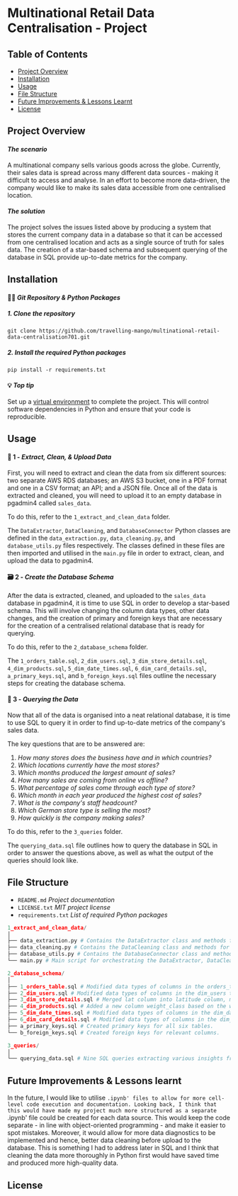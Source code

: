 # Multinational Retail Data Centralisation - Project

## Table of Contents
- [Project Overview](#project-overview)
- [Installation](#installation)
- [Usage](#usage)
- [File Structure](#file-structure)
- [Future Improvements & Lessons Learnt](#future-improvements--lessons-learnt)
- [License](#license)

## Project Overview
#### *The scenario*

A multinational company sells various goods across the globe. Currently, their sales data is spread across many different data sources - making it difficult to access and analyse. In an effort to become more data-driven, the company would like to make its sales data accessible from one centralised location.


#### *The solution*

The project solves the issues listed above by producing a system that stores the current company data in a database so that it can be accessed from one centralised location and acts as a single source of truth for sales data. The creation of a star-based schema and subsequent querying of the database in SQL provide up-to-date metrics for the company.

## Installation
#### :woman_technologist: *Git Repository & Python Packages*

##### 1. Clone the repository

   ```
   git clone https://github.com/travelling-mango/multinational-retail-data-centralisation701.git
   ```
##### 2. Install the required Python packages

   ```
   pip install -r requirements.txt
   ```

#### :bulb: *Top tip*

Set up a [virtual environment](https://docs.python.org/3/library/venv.html) to complete the project. This will control software dependencies in Python and ensure that your code is reproducible.

## Usage
#### :broom: 1 - *Extract, Clean, & Upload Data*

First, you will need to extract and clean the data from six different sources: two separate AWS RDS databases; an AWS S3 bucket, one in a PDF format and one in a CSV format; an API; and a JSON file. Once all of the data is extracted and cleaned, you will need to upload it to an empty database in pgadmin4 called `sales_data`.

To do this, refer to the `1_extract_and_clean_data` folder.

The `DataExtractor`, `DataCleaning`, and `DatabaseConnector` Python classes are defined in the `data_extraction.py`, `data_cleaning.py`, and `database_utils.py` files respectively. The classes defined in these files are then imported and utilised in the `main.py` file in order to extract, clean, and upload the data to pgadmin4.


#### :card_file_box: 2 - *Create the Database Schema*

After the data is extracted, cleaned, and uploaded to the `sales_data` database in pgadmin4, it is time to use SQL in order to develop a star-based schema. This will involve changing the column data types, other data changes, and the creation of primary and foreign keys that are necessary for the creation of a centralised relational database that is ready for querying.

To do this, refer to the `2_database_schema` folder.

The `1_orders_table.sql`, `2_dim_users.sql`, `3_dim_store_details.sql`, `4_dim_products.sql`, `5_dim_date_times.sql`, `6_dim_card_details.sql`, `a_primary_keys.sql`, and `b_foreign_keys.sql` files outline the necessary steps for creating the database schema.

#### :speech_balloon: 3 - *Querying the Data*

Now that all of the data is organised into a neat relational database, it is time to use SQL to query it in order to find up-to-date metrics of the company's sales data.

The key questions that are to be answered are:
1. *How many stores does the business have and in which countries?*
2. *Which locations currently have the most stores?*
3. *Which months produced the largest amount of sales?*
4. *How many sales are coming from online vs offline?*
5. *What percentage of sales come through each type of store?*
6. *Which month in each year produced the highest cost of sales?*
7. *What is the company's staff headcount?*
8. *Which German store type is selling the most?*
9. *How quickly is the company making sales?*

To do this, refer to the `3_queries` folder.

The `querying_data.sql` file outlines how to query the database in SQL in order to answer the questions above, as well as what the output of the queries should look like.

## File Structure

- `README.md` *Project documentation*
- `LICENSE.txt` *MIT project license*
- `requirements.txt` *List of required Python packages*

```python
1_extract_and_clean_data/
│
├── data_extraction.py # Contains the DataExtractor class and methods for extracting data from different data sources.
├── data_cleaning.py # Contains the DataCleaning class and methods for cleaning data extracted from various sources.
├── database_utils.py # Contains the DatabaseConnector class and methods for connecting to databases and performing operations such as uploading data.
└── main.py # Main script for orchestrating the DataExtractor, DataCleaning, and DatabaseConnector classes.

```
```python
2_database_schema/
│
├── 1_orders_table.sql # Modified data types of columns in the orders_table.
├── 2_dim_users.sql # Modified data types of columns in the dim_users table.
├── 3_dim_store_details.sql # Merged lat column into latitude column, modified data types of columns in the dim_store_details table, and more.
├── 4_dim_products.sql # Added a new column weight_class based on the weight_kg column, modified data types of columns in the dim_products table, and more.
├── 5_dim_date_times.sql # Modified data types of columns in the dim_date_times table.
├── 6_dim_card_details.sql # Modified data types of columns in the dim_card_details table and more.
├── a_primary_keys.sql # Created primary keys for all six tables.
└── b_foreign_keys.sql # Created foreign keys for relevant columns.
```
```python
3_queries/
│
└── querying_data.sql # Nine SQL queries extracting various insights from the database.
```

## Future Improvements & Lessons learnt

In the future, I would like to utilise `.ipynb' files to allow for more cell-level code execution and documentation. Looking back, I think that this would have made my project much more structured as a separate `.ipynb' file could be created for each data source. This would keep the code separate - in line with object-oriented programming - and make it easier to spot mistakes. Moreover, it would allow for more data diagnostics to be implemented and hence, better data cleaning before upload to the database. This is something I had to address later in SQL and I think that cleaning the data more thoroughly in Python first would have saved time and produced more high-quality data.


## License

